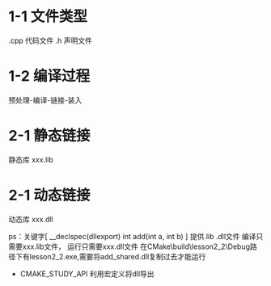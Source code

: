 # 1-1 文件类型
.cpp 代码文件
.h 声明文件

# 1-2 编译过程
预处理-编译-链接-装入

# 2-1 静态链接
静态库 xxx.lib

# 2-1 动态链接
动态库 xxx.dll

ps：关键字[ __declspec(dllexport) int add(int a, int b) ] 提供.lib .dll文件
编译只需要xxx.lib文件，
运行只需要xxx.dll文件
在CMake\build\lesson2_2\Debug路径下有lesson2_2.exe,需要将add_shared.dll复制过去才能运行
- CMAKE_STUDY_API 利用宏定义将dll导出